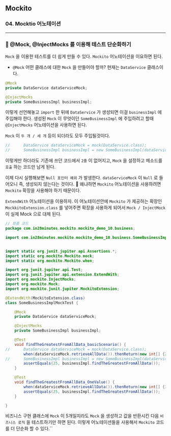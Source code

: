 ## Mockito

### 04. Mocktio 어노테이션

---

### 📌 @Mock, @InjectMocks 를 이용해 테스트 단순화하기

`Mock` 을 이용한 테스트를 더 쉽게 만들 수 있다.
`Mockito` 어노테이션을 이요하면 된다.

- `@Mock`
  어떤 클래스에 대한 `Mock` 을 만들어야 할까? 현재는 `DataService` 클래스이다.

```java
@Mock
private DataService dataServiceMock;

@InjectMocks
private SomeBusinessImpl businessImpl;
```

이렇게 선언해놓고 `import` 한 뒤에 `DataService` 가 생성되면 이걸 `businessImpl` 에 주입해야 한다. 생성된 `Mock` 이 무엇이던 `SomeBusinessImpl` 에 주입하려고 할때 `@InjectMocks` 어노테이션을 사용하면 된다.

`Mock` 이 `두 개 / 세 개` 등이 되더라도 모두 주입될것이다.

```java
//		DataService dataServiceMock = mock(DataService.class);
//		SomeBusinessImpl businessImpl = new SomeBusinessImpl(dataServiceMock);
```

이렇게만 하더라도 기존에 쓰던 코드에서 `2줄` 이 없어지고, `Mock` 을 설정하고 메소드를 `호출` 하는 코드만 남게 된다.

이제 다시 실행해보면 `Null 포인터 예외` 가 발생한다.
`dataServiceMock` 이 `Null` 로 들어오니 즉, 생성되지 않는다는 것이다.
📍 왜냐하면 `Mockito` 어노테이션을 사용하려면 `Mockito` 확장을 사용해야 하기 때문이다.

`ExtendWith` 어노테이션을 이용하자.
이 어노테이션안에 `Mockito` 가 제공하는 확장인 `MockkitoExtension.class` 를 넣어주면 확장을 사용하게 되어서 `Mock / InjectMock` 이 실제 Mock 으로 대체 된다.

```java
// 최종 코드
package com.in28minutes.mockito.mockito_demo_10.business;

import com.in28minutes.mockito.mockito_demo_10.business.SomeBusinessImpl;


import static org.junit.jupiter.api.Assertions.*;
import static org.mockito.Mockito.mock;
import static org.mockito.Mockito.when;

import org.junit.jupiter.api.Test;
import org.junit.jupiter.api.extension.ExtendWith;
import org.mockito.InjectMocks;
import org.mockito.Mock;
import org.mockito.junit.jupiter.MockitoExtension;

@ExtendWith(MockitoExtension.class)
class SomeBusinessImplMockTest {

	@Mock
	private DataService dataServiceMock;

	@InjectMocks
	private SomeBusinessImpl businessImpl;

	@Test
	void findTheGreatestFromAllData_basicScenario() {
//		DataService dataServiceMock = mock(DataService.class);
		when(dataServiceMock.retrieveAllData()).thenReturn(new int[] {25, 15, 5});
//		SomeBusinessImpl businessImpl = new SomeBusinessImpl(dataServiceMock);
		assertEquals(25, businessImpl.findTheGreatestFromAllData());
	}

	@Test
	void findTheGreatestFromAllData_OneValue() {
		when(dataServiceMock.retrieveAllData()).thenReturn(new int[] {30});
		assertEquals(25, businessImpl.findTheGreatestFromAllData());
	}

}
```

비즈니스 구현 클래스에 `Mock` 이 5개일지라도 `Mock` 을 생성하고 값을 반환시킨 다음 `비즈니스 로직` 을 테스트하기만 하면 된다.
이렇게 어노테이션들을 사용해서 `Mockito` 코드를 더 단순화 할 수 있다.``
